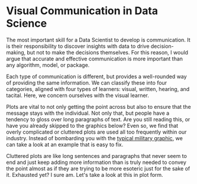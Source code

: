 # Visual Communication in Data Science
The most important skill for a Data Scientist to develop is communication.  It is their responsibility to discover insights with data to drive decision-making, but not to make the decisions themselves.  For this reason, I would argue that accurate and effective communication is more important than any algorithm, model, or package.

Each type of communication is different, but provides a well-rounded way of providing the same information.  We can classify these into four categories, aligned with four types of learners:  visual, written, hearing, and tacital.  Here, we concern ourselves with the visual learner.

Plots are vital to not only getting the point across but also to ensure that the message stays with the individual.  Not only that, but people have a tendency to gloss over long paragraphs of text.  Are you still reading this, or have you already skipped to the graphics below?  Even so, we find that overly complicated or cluttered plots are used all too frequently within our industry.  Instead of bombarding you with the [typical military graphic](https://www.nytimes.com/2010/04/27/world/27powerpoint.html), we can take a look at an example that is easy to fix.

Cluttered plots are like long sentences and paragraphs that never seem to end and just keep adding more information than is truly needed to convey the point almost as if they are trying to be more esoteric just for the sake of it.  Exhausted yet?  I sure am.  Let's take a look at this in plot form.



